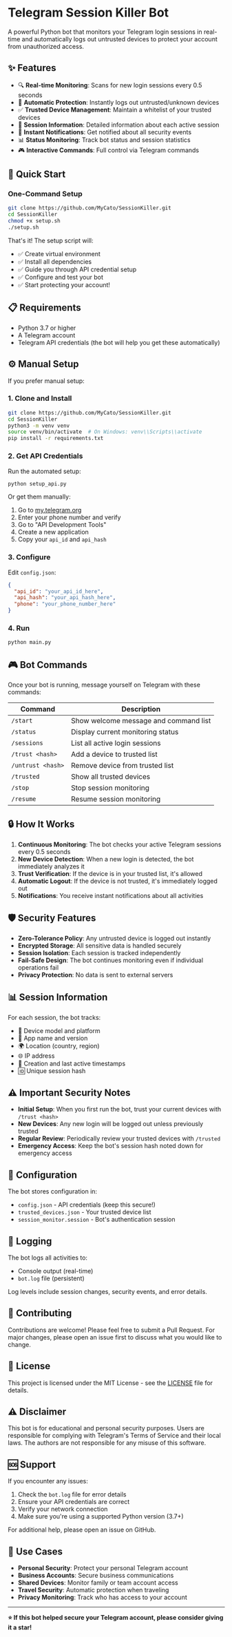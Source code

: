# Telegram Session Killer Bot

A powerful Python bot that monitors your Telegram login sessions in real-time and automatically logs out untrusted devices to protect your account from unauthorized access.

## ✨ Features

- 🔍 **Real-time Monitoring**: Scans for new login sessions every 0.5 seconds
- 🚨 **Automatic Protection**: Instantly logs out untrusted/unknown devices
- ✅ **Trusted Device Management**: Maintain a whitelist of your trusted devices
- 📱 **Session Information**: Detailed information about each active session
- 🔔 **Instant Notifications**: Get notified about all security events
- 📊 **Status Monitoring**: Track bot status and session statistics
- 🎮 **Interactive Commands**: Full control via Telegram commands

## 🚀 Quick Start

### One-Command Setup

```bash
git clone https://github.com/MyCato/SessionKiller.git
cd SessionKiller
chmod +x setup.sh
./setup.sh
```

That's it! The setup script will:
- ✅ Create virtual environment
- ✅ Install all dependencies
- ✅ Guide you through API credential setup
- ✅ Configure and test your bot
- ✅ Start protecting your account!

## 📋 Requirements

- Python 3.7 or higher
- A Telegram account
- Telegram API credentials (the bot will help you get these automatically)

## ⚙️ Manual Setup

If you prefer manual setup:

### 1. Clone and Install

```bash
git clone https://github.com/MyCato/SessionKiller.git
cd SessionKiller
python3 -m venv venv
source venv/bin/activate  # On Windows: venv\\Scripts\\activate
pip install -r requirements.txt
```

### 2. Get API Credentials

Run the automated setup:
```bash
python setup_api.py
```

Or get them manually:
1. Go to [my.telegram.org](https://my.telegram.org)
2. Enter your phone number and verify
3. Go to "API Development Tools"
4. Create a new application
5. Copy your `api_id` and `api_hash`

### 3. Configure

Edit `config.json`:
```json
{
  "api_id": "your_api_id_here",
  "api_hash": "your_api_hash_here",
  "phone": "your_phone_number_here"
}
```

### 4. Run

```bash
python main.py
```

## 🎮 Bot Commands

Once your bot is running, message yourself on Telegram with these commands:

| Command | Description |
|---------|-------------|
| `/start` | Show welcome message and command list |
| `/status` | Display current monitoring status |
| `/sessions` | List all active login sessions |
| `/trust <hash>` | Add a device to trusted list |
| `/untrust <hash>` | Remove device from trusted list |
| `/trusted` | Show all trusted devices |
| `/stop` | Stop session monitoring |
| `/resume` | Resume session monitoring |

## 🔒 How It Works

1. **Continuous Monitoring**: The bot checks your active Telegram sessions every 0.5 seconds
2. **New Device Detection**: When a new login is detected, the bot immediately analyzes it
3. **Trust Verification**: If the device is in your trusted list, it's allowed
4. **Automatic Logout**: If the device is not trusted, it's immediately logged out
5. **Notifications**: You receive instant notifications about all activities

## 🛡️ Security Features

- **Zero-Tolerance Policy**: Any untrusted device is logged out instantly
- **Encrypted Storage**: All sensitive data is handled securely
- **Session Isolation**: Each session is tracked independently
- **Fail-Safe Design**: The bot continues monitoring even if individual operations fail
- **Privacy Protection**: No data is sent to external servers

## 📊 Session Information

For each session, the bot tracks:
- 📱 Device model and platform
- 🏢 App name and version
- 🌍 Location (country, region)
- 🌐 IP address
- 📅 Creation and last active timestamps
- 🆔 Unique session hash

## ⚠️ Important Security Notes

- **Initial Setup**: When you first run the bot, trust your current devices with `/trust <hash>`
- **New Devices**: Any new login will be logged out unless previously trusted
- **Regular Review**: Periodically review your trusted devices with `/trusted`
- **Emergency Access**: Keep the bot's session hash noted down for emergency access

## 🔧 Configuration

The bot stores configuration in:
- `config.json` - API credentials (keep this secure!)
- `trusted_devices.json` - Your trusted device list
- `session_monitor.session` - Bot's authentication session

## 📝 Logging

The bot logs all activities to:
- Console output (real-time)
- `bot.log` file (persistent)

Log levels include session changes, security events, and error details.

## 🤝 Contributing

Contributions are welcome! Please feel free to submit a Pull Request. For major changes, please open an issue first to discuss what you would like to change.

## 📄 License

This project is licensed under the MIT License - see the [LICENSE](LICENSE) file for details.

## ⚠️ Disclaimer

This bot is for educational and personal security purposes. Users are responsible for complying with Telegram's Terms of Service and their local laws. The authors are not responsible for any misuse of this software.

## 🆘 Support

If you encounter any issues:

1. Check the `bot.log` file for error details
2. Ensure your API credentials are correct
3. Verify your network connection
4. Make sure you're using a supported Python version (3.7+)

For additional help, please open an issue on GitHub.

## 🎯 Use Cases

- **Personal Security**: Protect your personal Telegram account
- **Business Accounts**: Secure business communications
- **Shared Devices**: Monitor family or team account access
- **Travel Security**: Automatic protection when traveling
- **Privacy Monitoring**: Track who has access to your account

---

**⭐ If this bot helped secure your Telegram account, please consider giving it a star!**

